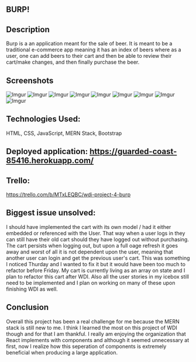 ## BURP!


## Description
Burp is a an application meant for the sale of beer. It is meant to be a traditional e-commerce app meaning it has an index of beers where as a user, one can add beers to their cart and then be able to review their cart/make changes, and then finally purchase the beer. 

## Screenshots
![Imgur](https://i.imgur.com/6rD4Z1z.png)
![Imgur](https://i.imgur.com/n7yD2M5.png)
![Imgur](https://i.imgur.com/t4DsWrl.png)
![Imgur](https://i.imgur.com/TZJx0mt.png)
![Imgur](https://i.imgur.com/bNMHjL4.png)
![Imgur](https://i.imgur.com/4I2PeDv.png)
![Imgur](https://i.imgur.com/dMBKb34.png)
![Imgur](https://i.imgur.com/lEMucgA.png)
![Imgur](https://i.imgur.com/nPJNB9M.png)


## Technologies Used: 
HTML, CSS, JavaScript, MERN Stack, Bootstrap


## Deployed application: https://guarded-coast-85416.herokuapp.com/


## Trello:
https://trello.com/b/MTxLEQBC/wdi-project-4-burp

## Biggest issue unsolved: 
I should have implemented the cart with its own model / had it either embedded or referenced with the User. That way when a user logs in they can still have their old cart should they have logged out without purchasing. The cart persists when logging out, but upon a full oage refresh it goes away and worst of all it is not dependent upon the user, meaning that another user can login and get the previous user's cart. This was something I noticed Thurday and I wanted to fix it but it would have been too much to refactor before Friday. My cart is currently living as an array on state and I plan to refactor this cart after WDI. Also all the user stories in my icebox still need to be implemented and I plan on working on many of these upon finishing WDI as well. 



## Conclusion
Overall this project has been a real challenge for me because the MERN stack is still new to me. I think I learned the most on this project of WDI though and for that I am thankful. I really am enjoying the organization that React implements with components and although it seemed unnecessary at first, now I realize how this seperation of components is extremely beneficial when producing a large application.